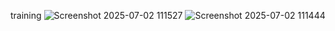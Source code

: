 training 
![Screenshot 2025-07-02 111527](https://github.com/user-attachments/assets/acb2bee3-91bd-4ca3-9ff5-80d4c3f2a40a)
![Screenshot 2025-07-02 111444](https://github.com/user-attachments/assets/562877c9-ce47-414b-8bea-b89480b5e153)
